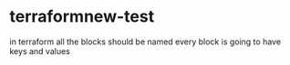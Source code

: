 # terraformnew-test
in terraform all the blocks should be named 
every block is going to have keys and values